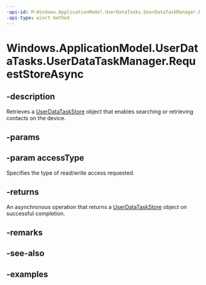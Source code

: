```yaml
---
-api-id: M:Windows.ApplicationModel.UserDataTasks.UserDataTaskManager.RequestStoreAsync(Windows.ApplicationModel.UserDataTasks.UserDataTaskStoreAccessType)
-api-type: winrt method
---
```


<!-- Method syntax.
public IAsyncOperation<UserDataTaskStore> UserDataTaskManager.RequestStoreAsync(UserDataTaskStoreAccessType accessType)
-->

# Windows.ApplicationModel.UserDataTasks.UserDataTaskManager.RequestStoreAsync

## -description
Retrieves a [UserDataTaskStore](userdatataskstore.md) object that enables searching or retrieving contacts on the device.

## -params

## -param accessType
Specifies the type of read/write access requested.

## -returns
An asynchronous operation that returns a [UserDataTaskStore](userdatataskstore.md) object on successful completion.

## -remarks

## -see-also

## -examples
